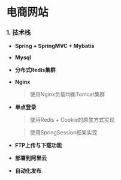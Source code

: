 # 电商网站

### 1. 技术栈

* **Spring + SpringMVC + Mybatis**
* **Mysql**
* **分布式Redis集群**
* **Nginx**

    > 使用Nginx负载均衡Tomcat集群

* **单点登录**

    > 使用Redis + Cookie的原生方式实现
    
    > 使用SpringSession框架实现
    
* **FTP上传与下载功能**
* **部署到阿里云**
* **自动化发布**



